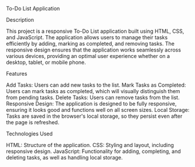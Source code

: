 To-Do List Application

Description

This project is a responsive To-Do List application built using HTML, CSS, and JavaScript. The application allows users to manage their tasks efficiently by adding, marking as completed, and removing tasks. The responsive design ensures that the application works seamlessly across various devices, providing an optimal user experience whether on a desktop, tablet, or mobile phone.

Features

Add Tasks: Users can add new tasks to the list.
Mark Tasks as Completed: Users can mark tasks as completed, which will visually distinguish them from pending tasks.
Delete Tasks: Users can remove tasks from the list.
Responsive Design: The application is designed to be fully responsive, ensuring it looks good and functions well on all screen sizes.
Local Storage: Tasks are saved in the browser's local storage, so they persist even after the page is refreshed.

Technologies Used

HTML: Structure of the application.
CSS: Styling and layout, including responsive design.
JavaScript: Functionality for adding, completing, and deleting tasks, as well as handling local storage.
